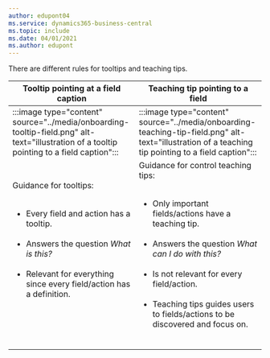 ```yaml
---
author: edupont04
ms.service: dynamics365-business-central
ms.topic: include
ms.date: 04/01/2021
ms.author: edupont
---
```

There are different rules for tooltips and teaching tips.

| Tooltip pointing at a field caption | Teaching tip pointing to a field |
|-------------------------|-------------------------|
|:::image type="content" source="../media/onboarding-tooltip-field.png" alt-text="illustration of a tooltip pointing to a field caption":::|:::image type="content" source="../media/onboarding-teaching-tip-field.png" alt-text="illustration of a teaching tip pointing to a field caption":::|
|Guidance for tooltips:</br><ul></br><li>Every field and action has a tooltip.</li></br><li>Answers the question *What is this?*</li></br><li>Relevant for everything since every field/action has a definition.</li></br></ul></br>| Guidance for control teaching tips:</br><ul></br><li>Only important fields/actions have a teaching tip.</li></br><li>Answers the question *What can I do with this?*</li></br><li>Is not relevant for every field/action.</li></br><li>Teaching tips guides users to fields/actions to be discovered and focus on.</li></br></ul> |
